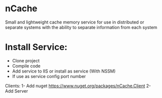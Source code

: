 
# nCache
  Small and lightweight cache memory service for use in distributed or separate systems with the ability to separate information from each system

# Install Service:
  + Clone project
  + Compile code
  + Add service to IIS or install as service (With NSSM)
  + If use as service config port number

Clients:
1- Add nuget
    https://www.nuget.org/packages/nCache.Client
2- Add Server 
